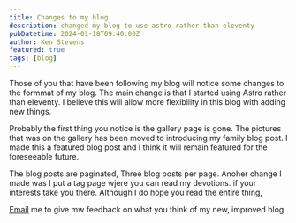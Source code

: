 ```yaml
---
title: Changes to my blog
description: changed my blog to use astro rather than eleventy
pubDatetime: 2024-01-18T09:40:00Z
author: Ken Stevens
featured: true
tags: [blog]
---
```


Those of you that have been following my blog will notice some changes to the formmat of my blog. The main change is that I started using Astro rather than eleventy. I believe this will allow more flexibility in this blog with adding new things.

Probably the first thing you notice is the gallery page is gone. The pictures that was on the gallery has been moved to introducing my family blog post. I made this a featured blog post and I think it will remain featured for the foreseeable future.

The blog posts are paginated, Three blog posts per page. Anoher change I made was I put a tag page wjere you can read my devotions. if your interests take you there. Although I do hope you read the entire thing,

[Email](mailto:kensarco120353@gmail.com) me to give mw feedback on what you think of my new, improved blog.
